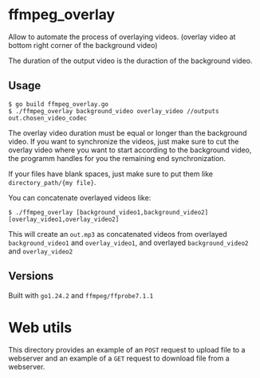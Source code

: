 # ffmpeg_overlay

Allow to automate the process of overlaying videos. (overlay video at bottom right corner of the background video)

The duration of the output video is the duraction of the background video.

## Usage

```
$ go build ffmpeg_overlay.go
$ ./ffmpeg_overlay background_video overlay_video //outputs out.chosen_video_codec
```

The overlay video duration must be equal or longer than the background video. If you want to synchronize the videos, just make sure to cut the overlay video where you want to start according to the background video, the programm handles for you the remaining end synchronization.

If your files have blank spaces, just make sure to put them like `directory_path/{my file}`.

You can concatenate overlayed videos like:

```
$ ./ffmpeg_overlay [background_video1,background_video2] [overlay_video1,overlay_video2] 
```

This will create an `out.mp3` as concatenated videos from overlayed `background_video1` and `overlay_video1`, and overlayed `background_video2` and `overlay_video2`

## Versions

Built with `go1.24.2` and `ffmpeg/ffprobe7.1.1`

# Web utils

This directory provides an example of an `POST` request to upload file to a webserver and an example of a `GET` request to download file from a webserver.


